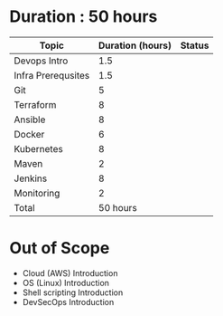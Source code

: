 # Duration : 50 hours
| Topic              | Duration (hours) | Status |
| -------------------| ---------------- | ------ |
| Devops Intro       | 1.5              |        |
| Infra Prerequsites | 1.5              |        |
| Git                | 5                |        |
| Terraform          | 8                |        |
| Ansible            | 8                |        |
| Docker             | 6                |        |
| Kubernetes         | 8                |        |
| Maven              | 2                |        |
| Jenkins            | 8                |        |
| Monitoring         | 2                |        |
| Total              | 50 hours         |        |

# Out of Scope
* Cloud (AWS) Introduction
* OS (Linux) Introduction
* Shell scripting Introduction
* DevSecOps Introduction